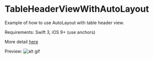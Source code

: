 # TableHeaderViewWithAutoLayout
Example of how to use AutoLayout with table header view.

Requirements: Swift 3, iOS 9+ (use anchors)

More detail [here](https://medium.com/@aunnnn/table-header-view-with-autolayout-13de4cfc4343)

Preview:
![alt gif](http://g.recordit.co/gRJ5gEMNvo.gif)
